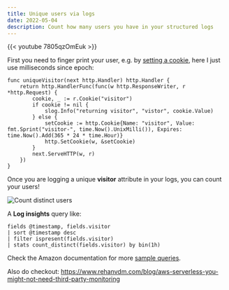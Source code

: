 ```yaml
---
title: Unique users via logs
date: 2022-05-04
description: Count how many users you have in your structured logs
---
```


{{< youtube 7805qzOmEuk >}}

First you need to finger print your user, e.g. by [setting a
cookie](https://youtu.be/YlrwDN7_vHw?t=226), here I just use milliseconds since epoch:

	func uniqueVisitor(next http.Handler) http.Handler {
		return http.HandlerFunc(func(w http.ResponseWriter, r *http.Request) {
			cookie, _ := r.Cookie("visitor")
			if cookie != nil {
				slog.Info("returning visitor", "vistor", cookie.Value)
			} else {
				setCookie := http.Cookie{Name: "visitor", Value: fmt.Sprint("visitor-", time.Now().UnixMilli()), Expires: time.Now().Add(365 * 24 * time.Hour)}
				http.SetCookie(w, &setCookie)
			}
			next.ServeHTTP(w, r)
		})
	}

Once you are logging a unique **visitor** attribute in your logs, you can count your users!

<img src="https://s.natalian.org/2022-05-04/distinct-users.png" alt="Count distinct users">

A **Log insights** query like:

    fields @timestamp, fields.visitor
    | sort @timestamp desc
    | filter ispresent(fields.visitor)
    | stats count_distinct(fields.visitor) by bin(1h)

Check the Amazon documentation for more [sample queries](https://docs.aws.amazon.com/AmazonCloudWatch/latest/logs/CWL_QuerySyntax-examples.html).

Also do checkout: https://www.rehanvdm.com/blog/aws-serverless-you-might-not-need-third-party-monitoring
